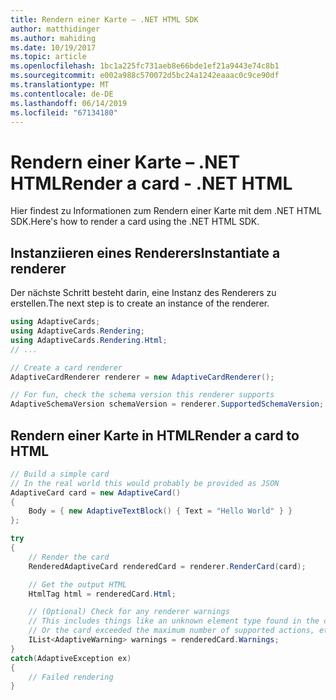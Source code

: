 ```yaml
---
title: Rendern einer Karte – .NET HTML SDK
author: matthidinger
ms.author: mahiding
ms.date: 10/19/2017
ms.topic: article
ms.openlocfilehash: 1bc1a225fc731aeb8e66bde1ef21a9443e74c8b1
ms.sourcegitcommit: e002a988c570072d5bc24a1242eaaac0c9ce90df
ms.translationtype: MT
ms.contentlocale: de-DE
ms.lasthandoff: 06/14/2019
ms.locfileid: "67134180"
---
```

# <a name="render-a-card---net-html"></a><span data-ttu-id="5469a-102">Rendern einer Karte – .NET HTML</span><span class="sxs-lookup"><span data-stu-id="5469a-102">Render a card - .NET HTML</span></span>

<span data-ttu-id="5469a-103">Hier findest zu Informationen zum Rendern einer Karte mit dem .NET HTML SDK.</span><span class="sxs-lookup"><span data-stu-id="5469a-103">Here's how to render a card using the .NET HTML SDK.</span></span>

## <a name="instantiate-a-renderer"></a><span data-ttu-id="5469a-104">Instanziieren eines Renderers</span><span class="sxs-lookup"><span data-stu-id="5469a-104">Instantiate a renderer</span></span>

<span data-ttu-id="5469a-105">Der nächste Schritt besteht darin, eine Instanz des Renderers zu erstellen.</span><span class="sxs-lookup"><span data-stu-id="5469a-105">The next step is to create an instance of the renderer.</span></span> 

```csharp
using AdaptiveCards;
using AdaptiveCards.Rendering;
using AdaptiveCards.Rendering.Html;
// ... 

// Create a card renderer
AdaptiveCardRenderer renderer = new AdaptiveCardRenderer();

// For fun, check the schema version this renderer supports
AdaptiveSchemaVersion schemaVersion = renderer.SupportedSchemaVersion; // 1.0
```

## <a name="render-a-card-to-html"></a><span data-ttu-id="5469a-106">Rendern einer Karte in HTML</span><span class="sxs-lookup"><span data-stu-id="5469a-106">Render a card to HTML</span></span>

```csharp
// Build a simple card
// In the real world this would probably be provided as JSON
AdaptiveCard card = new AdaptiveCard()
{
    Body = { new AdaptiveTextBlock() { Text = "Hello World" } }
};

try
{
    // Render the card
    RenderedAdaptiveCard renderedCard = renderer.RenderCard(card);

    // Get the output HTML 
    HtmlTag html = renderedCard.Html;

    // (Optional) Check for any renderer warnings
    // This includes things like an unknown element type found in the card
    // Or the card exceeded the maximum number of supported actions, etc
    IList<AdaptiveWarning> warnings = renderedCard.Warnings;
}
catch(AdaptiveException ex)
{
    // Failed rendering
}
```
